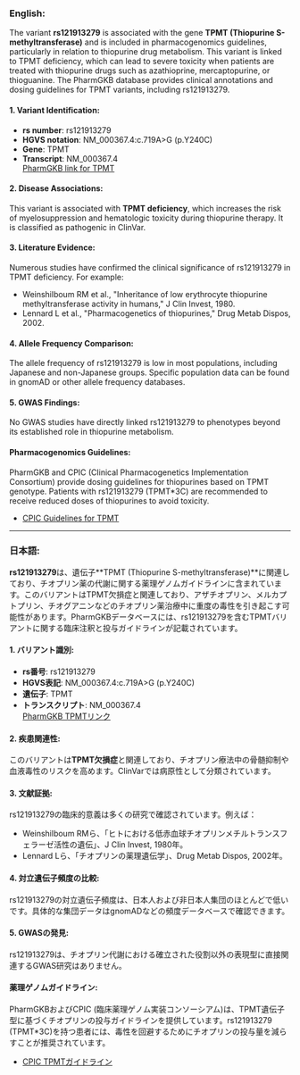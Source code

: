### English:
The variant **rs121913279** is associated with the gene **TPMT (Thiopurine S-methyltransferase)** and is included in pharmacogenomics guidelines, particularly in relation to thiopurine drug metabolism. This variant is linked to TPMT deficiency, which can lead to severe toxicity when patients are treated with thiopurine drugs such as azathioprine, mercaptopurine, or thioguanine. The PharmGKB database provides clinical annotations and dosing guidelines for TPMT variants, including rs121913279.

#### 1. Variant Identification:
- **rs number**: rs121913279
- **HGVS notation**: NM_000367.4:c.719A>G (p.Y240C)
- **Gene**: TPMT
- **Transcript**: NM_000367.4  
  [PharmGKB link for TPMT](https://www.pharmgkb.org/gene/PA356)

#### 2. Disease Associations:
This variant is associated with **TPMT deficiency**, which increases the risk of myelosuppression and hematologic toxicity during thiopurine therapy. It is classified as pathogenic in ClinVar.

#### 3. Literature Evidence:
Numerous studies have confirmed the clinical significance of rs121913279 in TPMT deficiency. For example:
- Weinshilboum RM et al., "Inheritance of low erythrocyte thiopurine methyltransferase activity in humans," J Clin Invest, 1980.  
- Lennard L et al., "Pharmacogenetics of thiopurines," Drug Metab Dispos, 2002.

#### 4. Allele Frequency Comparison:
The allele frequency of rs121913279 is low in most populations, including Japanese and non-Japanese groups. Specific population data can be found in gnomAD or other allele frequency databases.

#### 5. GWAS Findings:
No GWAS studies have directly linked rs121913279 to phenotypes beyond its established role in thiopurine metabolism.

#### Pharmacogenomics Guidelines:
PharmGKB and CPIC (Clinical Pharmacogenetics Implementation Consortium) provide dosing guidelines for thiopurines based on TPMT genotype. Patients with rs121913279 (TPMT*3C) are recommended to receive reduced doses of thiopurines to avoid toxicity.

- [CPIC Guidelines for TPMT](https://cpicpgx.org/guidelines/guideline-for-tpmt-and-nudt15/)

---

### 日本語:
**rs121913279**は、遺伝子**TPMT (Thiopurine S-methyltransferase)**に関連しており、チオプリン薬の代謝に関する薬理ゲノムガイドラインに含まれています。このバリアントはTPMT欠損症と関連しており、アザチオプリン、メルカプトプリン、チオグアニンなどのチオプリン薬治療中に重度の毒性を引き起こす可能性があります。PharmGKBデータベースには、rs121913279を含むTPMTバリアントに関する臨床注釈と投与ガイドラインが記載されています。

#### 1. バリアント識別:
- **rs番号**: rs121913279
- **HGVS表記**: NM_000367.4:c.719A>G (p.Y240C)
- **遺伝子**: TPMT
- **トランスクリプト**: NM_000367.4  
  [PharmGKB TPMTリンク](https://www.pharmgkb.org/gene/PA356)

#### 2. 疾患関連性:
このバリアントは**TPMT欠損症**と関連しており、チオプリン療法中の骨髄抑制や血液毒性のリスクを高めます。ClinVarでは病原性として分類されています。

#### 3. 文献証拠:
rs121913279の臨床的意義は多くの研究で確認されています。例えば：
- Weinshilboum RMら、「ヒトにおける低赤血球チオプリンメチルトランスフェラーゼ活性の遺伝」、J Clin Invest, 1980年。  
- Lennard Lら、「チオプリンの薬理遺伝学」、Drug Metab Dispos, 2002年。

#### 4. 対立遺伝子頻度の比較:
rs121913279の対立遺伝子頻度は、日本人および非日本人集団のほとんどで低いです。具体的な集団データはgnomADなどの頻度データベースで確認できます。

#### 5. GWASの発見:
rs121913279は、チオプリン代謝における確立された役割以外の表現型に直接関連するGWAS研究はありません。

#### 薬理ゲノムガイドライン:
PharmGKBおよびCPIC (臨床薬理ゲノム実装コンソーシアム)は、TPMT遺伝子型に基づくチオプリンの投与ガイドラインを提供しています。rs121913279 (TPMT*3C)を持つ患者には、毒性を回避するためにチオプリンの投与量を減らすことが推奨されています。

- [CPIC TPMTガイドライン](https://cpicpgx.org/guidelines/guideline-for-tpmt-and-nudt15/)